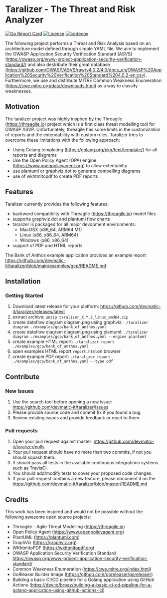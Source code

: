 # Taralizer - The Threat and Risk Analyzer

[![Go Report Card](https://goreportcard.com/badge/github.com/devmatic-it/taralizer)](https://goreportcard.com/report/github.com/devmatic-it/taralizer)
[![License](https://img.shields.io/badge/License-Apache%202.0-blue.svg)](https://github.com/devmatic-it/taralizer/blob/master/LICENSE)
[![codecov](https://codecov.io/gh/devmatic-it/taralizer/branch/main/graph/badge.svg)](https://codecov.io/gh/devmatic-it/taralizer)

The following project performs a Threat and Risk Analysis based on an architecture model defined through simple YAML file.
We aim to implement the OWASP Application Security Verification Standard (ASVS)(<https://owasp.org/www-project-application-security-verification-standard/>) and also destribute their great database (<https://github.com/OWASP/ASVS/raw/v4.0.2/4.0/docs_en/OWASP%20Application%20Security%20Verification%20Standard%204.0.2-en.csv>).
Furthermore, we use and distribute MITRE Common Weakness Enumeration (<https://cwe.mitre.org/data/downloads.html>) as a way to classify weaknesses.

## Motivation

The taralizer project was highly inspired by the Threagile (<https://threagile.io>) project which is a first class threat modelling tool for OWASP ASVP.
Unfortunately, threagile has some limits in the customization of reports and the extendability with custom rules.
Taralizer tries to overcome these limitations with the following approach:

- Using Golang templating (<https://golang.org/pkg/text/template/>) for all reports and diagrams
- Use the Open Policy Agent (OPA) engine (<https://www.openpolicyagent.org>) to allow extentabilty
- use plantuml or graphviz dot to generate compelling diagrams
- use of wkhtmltopdf to create PDF reports

## Features

Taralizer currently provides the following features:

- backward compatiblity with Threagile (<https://threagile.io>) model files
- supports graphviz dot and plantuml flow charts
- taralizer is packaged for all major devopment environments:
  - MacOSX (x86_64, ARM64 M1)
  - Linux (x86, x86_64, ARM64)
  - Windows (x86, x86_64)
- support of PDF and HTML reports

The Bank of Anthos example application provides an example report <https://github.com/devmatic-it/taralizer/blob/main/examples/gcp/README.md>

## Installation

### Getting Started

1. Download latest release for your platform: <https://github.com/devmatic-it/taralizer/releases/latest>
2. extract archive: `unzip taralizer_X.Y.Z_linux_amd64.zip`
3. create dataflow diagram diagram.png using graphviz: `./taralizer diagram ./examples/gcp/bank_of_anthos.yaml`
4. create dataflow diagram diagram.png using plantuml: `./taralizer diagram ./examples/gcp/bank_of_anthos.yaml --engine plantuml`
5. create example HTML report: `./taralizer report ./examples/gcp/bank_of_anthos.yaml`
6. open examples HTML report `report.html`on browser
7. create example PDF report: `./taralizer report ./examples/gcp/bank_of_anthos.yaml --type pdf`

## Contribute

### New Issues

1. Use the search tool before opening a new issue: <https://github.com/devmatic-it/taralizer/issues>
2. Please provide source code and commit fix if you found a bug.
3. Review existing issues and provide feedback or react to them.

### Pull requests

1. Open your pull request against master:  <https://github.com/devmatic-it/taralizer/pulls>
2. Your pull request should have no more than two commits, if not you should squash them.
3. It should pass all tests in the available continuous integrations systems such as TravisCI.
4. You should add/modify tests to cover your proposed code changes.
5. If your pull request contains a new feature, please document it on the <https://github.com/devmatic-it/taralizer/blob/master/README.md>

## Credits

This work has been inspired and would not be possible without the following awesome open source projects:

- Threagile - Agile Threat Modelling (<https://threagile.io>)
- Open Policy Agent (<https://www.openpolicyagent.org>)
- PlantUML (<https://plantuml.com>)
- GraphViz (<https://graphviz.org>)
- WKhtmltoPDF (<https://wkhtmltopdf.org>)
- OWASP Application Security Verification Standard <https://owasp.org/www-project-application-security-verification-standard/>
- Common Weakness Enumeration (<https://cwe.mitre.org/index.html>)
- GoRleaser Builder Image (<https://github.com/goreleaser/goreleaser>)
- Building a basic CI/CD pipeline for a Golang application using GitHub Actions
(<https://dev.to/brpaz/building-a-basic-ci-cd-pipeline-for-a-golang-application-using-github-actions-icj>)
